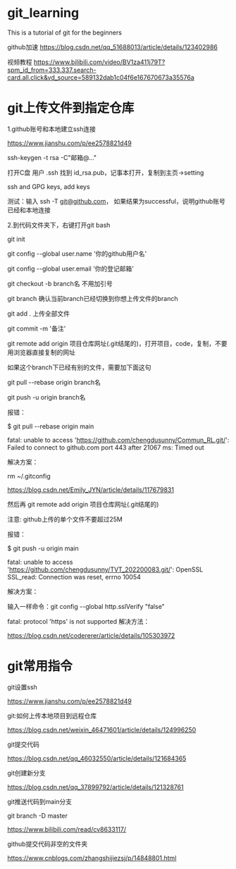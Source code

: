 # git_learning
This is a tutorial of git for the beginners

github加速 https://blog.csdn.net/qq_51688013/article/details/123402986

视频教程
https://www.bilibili.com/video/BV1za411j79T?spm_id_from=333.337.search-card.all.click&vd_source=589132dab1c04f6e167670673a35576a

# git上传文件到指定仓库

1.github账号和本地建立ssh连接

https://www.jianshu.com/p/ee2578821d49

ssh-keygen -t rsa -C"邮箱@..."

打开C盘 用户 .ssh 找到 id_rsa.pub，记事本打开，复制到主页->setting

ssh and GPG keys, add keys

测试：输入 ssh -T git@github.com， 如果结果为successful，说明github账号已经和本地连接

2.到代码文件夹下，右键打开git bash

git init

git config --global user.name '你的github用户名'

git config --global user.email '你的登记邮箱'

git checkout -b branch名 不用加引号

git branch 确认当前branch已经切换到你想上传文件的branch

git add . 上传全部文件

git commit -m '备注'

git remote add origin 项目仓库网址(.git结尾的)，打开项目，code，复制，不要用浏览器直接复制的网址

如果这个branch下已经有别的文件，需要加下面这句

git pull --rebase origin branch名

git push -u origin branch名

报错：

$ git pull --rebase origin main

fatal: unable to access 'https://github.com/chengdusunny/Commun_RL.git/': Failed to connect to github.com port 443 after 21067 ms: Timed out

解决方案：

rm ~/.gitconfig

https://blog.csdn.net/Emily_JYN/article/details/117679831

然后再 git remote add origin 项目仓库网址(.git结尾的)

注意: github上传的单个文件不要超过25M

报错：

$ git push -u origin main

fatal: unable to access 'https://github.com/chengdusunny/TVT_202200083.git/': OpenSSL SSL_read: Connection was reset, errno 10054

解决方案： 

输入一样命令：git config --global http.sslVerify "false"

fatal: protocol 'https' is not supported 解决方法：

https://blog.csdn.net/codererer/article/details/105303972

# git常用指令

git设置ssh

https://www.jianshu.com/p/ee2578821d49

git:如何上传本地项目到远程仓库

https://blog.csdn.net/weixin_46471601/article/details/124996250

git提交代码

https://blog.csdn.net/qq_46032550/article/details/121684365

git创建新分支

https://blog.csdn.net/qq_37899792/article/details/121328761

git推送代码到main分支

git branch -D master

https://www.bilibili.com/read/cv8633117/

github提交代码非空的文件夹

https://www.cnblogs.com/zhangshijiezsj/p/14848801.html
